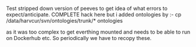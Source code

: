 Test stripped down version of peeves to get idea of what errors to expect/anticipate.
COMPLETE hack here but i added ontologies by :-
cp /data/harvcur/svn/ontologies/trunk/* ontologies

as it was too complex to get everthing mounted and needs to be able to run on Dockerhub etc.
So periodically we have to recopy these.


